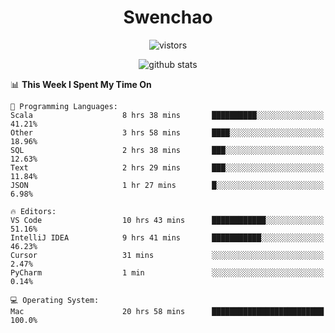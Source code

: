 <h1 align="center">Swenchao</h3>

<p align="center">
  <img src="https://visitor-badge.glitch.me/badge?page_id=Swenchao" alt="vistors" />
</p>

<p align="center">
  <img src="https://github-readme-stats.vercel.app/api?username=Swenchao&count_private=true&show_icons=true&theme=vue-dark&hide_title=true" alt="github stats" />
</p>

<!--START_SECTION:waka-->
📊 **This Week I Spent My Time On** 

```text
💬 Programming Languages: 
Scala                    8 hrs 38 mins       ██████████░░░░░░░░░░░░░░░   41.21% 
Other                    3 hrs 58 mins       ████░░░░░░░░░░░░░░░░░░░░░   18.96% 
SQL                      2 hrs 38 mins       ███░░░░░░░░░░░░░░░░░░░░░░   12.63% 
Text                     2 hrs 29 mins       ███░░░░░░░░░░░░░░░░░░░░░░   11.84% 
JSON                     1 hr 27 mins        █░░░░░░░░░░░░░░░░░░░░░░░░   6.98%

🔥 Editors: 
VS Code                  10 hrs 43 mins      ████████████░░░░░░░░░░░░░   51.16% 
IntelliJ IDEA            9 hrs 41 mins       ███████████░░░░░░░░░░░░░░   46.23% 
Cursor                   31 mins             ░░░░░░░░░░░░░░░░░░░░░░░░░   2.47% 
PyCharm                  1 min               ░░░░░░░░░░░░░░░░░░░░░░░░░   0.14%

💻 Operating System: 
Mac                      20 hrs 58 mins      █████████████████████████   100.0%

```


<!--END_SECTION:waka-->
